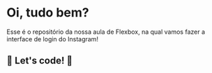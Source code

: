 # Oi, tudo bem? 

Esse é o repositório da nossa aula de Flexbox, na qual vamos fazer a interface de login do Instagram! 

## 🚀 Let's code! 🚀
